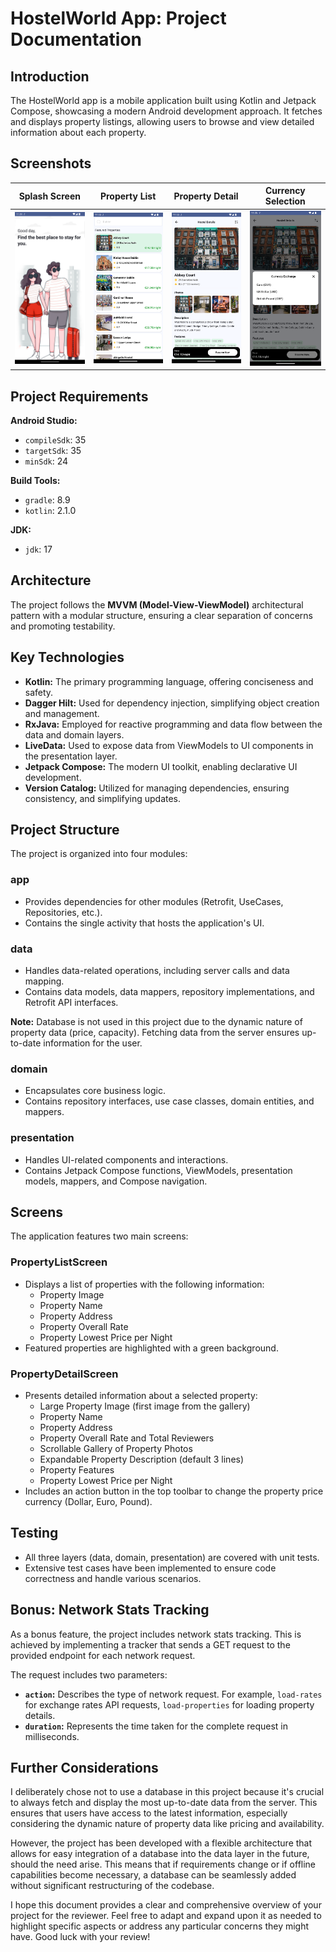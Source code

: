 # HostelWorld App: Project Documentation

## Introduction

The HostelWorld app is a mobile application built using Kotlin and Jetpack Compose, showcasing a modern Android development approach. It fetches and displays property listings, allowing users to browse and view detailed information about each property.

## Screenshots

Splash Screen | Property List | Property Detail | Currency Selection |
---|---|---|---|
![Splash Screen Screenshot](screenshots/splash_screen.png) | ![Property List Screenshot](screenshots/property_list.png) | ![Property Detail Screenshot](screenshots/property_detail.png) | ![Currency Selection Screenshot](screenshots/currency_selection.png) |

## Project Requirements

**Android Studio:**

*   `compileSdk`: 35
*   `targetSdk`: 35
*   `minSdk`: 24

**Build Tools:**

*   `gradle`: 8.9
*   `kotlin`: 2.1.0

**JDK:**

*   `jdk`: 17

## Architecture

The project follows the **MVVM (Model-View-ViewModel)** architectural pattern with a modular structure, ensuring a clear separation of concerns and promoting testability.

## Key Technologies

*   **Kotlin:** The primary programming language, offering conciseness and safety.
*   **Dagger Hilt:** Used for dependency injection, simplifying object creation and management.
*   **RxJava:** Employed for reactive programming and data flow between the data and domain layers.
*   **LiveData:** Used to expose data from ViewModels to UI components in the presentation layer.
*   **Jetpack Compose:** The modern UI toolkit, enabling declarative UI development.
*   **Version Catalog:**  Utilized for managing dependencies, ensuring consistency, and simplifying updates.

## Project Structure

The project is organized into four modules:

### app

*   Provides dependencies for other modules (Retrofit, UseCases, Repositories, etc.).
*   Contains the single activity that hosts the application's UI.

### data

*   Handles data-related operations, including server calls and data mapping.
*   Contains data models, data mappers, repository implementations, and Retrofit API interfaces.

**Note:** Database is not used in this project due to the dynamic nature of property data (price, capacity). Fetching data from the server ensures up-to-date information for the user.

### domain

*   Encapsulates core business logic.
*   Contains repository interfaces, use case classes, domain entities, and mappers.

### presentation

*   Handles UI-related components and interactions.
*   Contains Jetpack Compose functions, ViewModels, presentation models, mappers, and Compose navigation.

## Screens

The application features two main screens:

### PropertyListScreen

*   Displays a list of properties with the following information:
    *   Property Image
    *   Property Name
    *   Property Address
    *   Property Overall Rate
    *   Property Lowest Price per Night
*   Featured properties are highlighted with a green background.

### PropertyDetailScreen

*   Presents detailed information about a selected property:
    *   Large Property Image (first image from the gallery)
    *   Property Name
    *   Property Address
    *   Property Overall Rate and Total Reviewers
    *   Scrollable Gallery of Property Photos
    *   Expandable Property Description (default 3 lines)
    *   Property Features
    *   Property Lowest Price per Night
*   Includes an action button in the top toolbar to change the property price currency (Dollar, Euro, Pound).

## Testing

*   All three layers (data, domain, presentation) are covered with unit tests.
*   Extensive test cases have been implemented to ensure code correctness and handle various scenarios.

## Bonus: Network Stats Tracking

As a bonus feature, the project includes network stats tracking. This is achieved by implementing a tracker that sends a GET request to the provided endpoint for each network request.

The request includes two parameters:

*   **`action`:** Describes the type of network request. For example, `load-rates` for exchange rates API requests, `load-properties` for loading property details.
*   **`duration`:** Represents the time taken for the complete request in milliseconds.

## Further Considerations

I deliberately chose not to use a database in this project because it's crucial to always fetch and display the most up-to-date data from the server. This ensures that users have access to the latest information, especially considering the dynamic nature of property data like pricing and availability.

However, the project has been developed with a flexible architecture that allows for easy integration of a database into the data layer in the future, should the need arise. This means that if requirements change or if offline capabilities become necessary, a database can be seamlessly added without significant restructuring of the codebase.

I hope this document provides a clear and comprehensive overview of your project for the reviewer. Feel free to adapt and expand upon it as needed to highlight specific aspects or address any particular concerns they might have. Good luck with your review!
